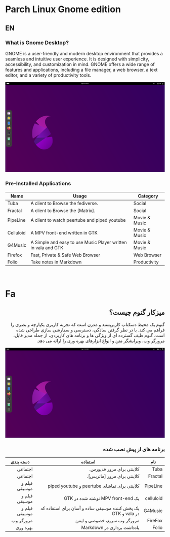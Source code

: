 # Parch Linux Gnome edition


## EN

### What is Gnome Desktop?

GNOME is a user-friendly and modern desktop environment that provides a seamless and intuitive user experience. It is designed with simplicity, accessibility, and customization in mind. GNOME offers a wide range of features and applications, including a file manager, a web browser, a text editor, and a variety of productivity tools.


![screenshot](./image/screenshot.png)

### Pre-Installed Applications

| Name         | Usage     | Category |
|--------------|-----------|------------|
| Tuba         | A client to Browse the fediverse.      | Social        |
| Fractal      | A client to Browse the [Matrix].  | Social       |
| PipeLine | A client to watch peertube and piped youtube | Movie & Music |
| Celluloid | A MPV front-end written in GTK | Movie & Music |
| G4Music | A Simple and easy to use Music Player written in vala and GTK | Movie & Music | 
| Firefox | Fast, Private & Safe Web Browser | Web Browser |
| Folio | Take notes in Markdown | Productivity |



‌
# Fa

<div dir="rtl">

## میزکار گنوم چیست؟

گنوم یک محیط دسکتاپ کاربرپسند و مدرن است که تجربه کاربری یکپارچه و بصری را فراهم می کند. با در نظر گرفتن سادگی، دسترسی و سفارشی سازی طراحی شده است. گنوم طیف گسترده ای از ویژگی ها و برنامه های کاربردی، از جمله مدیر فایل، مرورگر وب، ویرایشگر متن و انواع ابزارهای بهره وری را ارائه می دهد.

![نماگرفت](./image/screenshot.png)

### برنامه های از پیش نصب شده

| نام | استفاده | دسته بندی |
|--------------|----------|------------|
| Tuba | کلاینتی برای مرور فدیورس. | اجتماعی |
| Fractal | کلاینتی برای مرور [ماتریس]. | اجتماعی |
| PipeLine | کلاینتی برای تماشای peertube و piped youtube | فیلم و موسیقی |
| celluloid | یک MPV front-end نوشته شده در GTK | فیلم و موسیقی |
| G4Music | یک پخش کننده موسیقی ساده و آسان برای استفاده که در vala و GTK | فیلم و موسیقی |
| FireFox | مرورگر وب سریع، خصوصی و ایمن | مرورگر وب |
| Folio | یادداشت برداری در Markdown | بهره وری |

</div>
